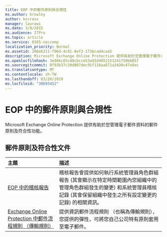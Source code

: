 ```yaml
---
title: EOP 中的郵件原則與合規性
ms.author: krowley
author: kccross
manager: laurawi
ms.date: 3/9/2015
ms.audience: ITPro
ms.topic: article
ms.service: O365-seccomp
localization_priority: Normal
ms.assetid: 206e6311-f96d-4c81-8ef2-171bcad4caa5
description: Microsoft Exchange Online Protection 提供有助於您管理電子郵件資料的郵件原則及符合性功能。
ms.openlocfilehash: 3e966c03c40cbcce53a92d4052151241759bb85f
ms.sourcegitcommit: 0f93b37c39d807dec91f118aa671a3430c47a9ac
ms.translationtype: MT
ms.contentlocale: zh-TW
ms.lasthandoff: 03/20/2019
ms.locfileid: "30693452"
---
```

# <a name="messaging-policy-and-compliance-in-eop"></a>EOP 中的郵件原則與合規性

Microsoft Exchange Online Protection 提供有助於您管理電子郵件資料的郵件原則及符合性功能。
  
## <a name="messaging-policy-and-compliance-documentation"></a>郵件原則及符合性文件

|**主題**|**描述**|
|:-----|:-----|
|[EOP 中的稽核報告](auditing-reports-in-eop.md)|稽核報告會提供如何執行系統管理員角色群組報告 (其會顯示在特定時間範圍內您組織中的管理角色群組發生的變更) 和系統管理員稽核記錄 (其會保留組織中發生之所有設定變更的記錄) 的相關資訊。|
|[Exchange Online Protection 中郵件流程規則 （傳輸規則）](mail-flow-rules-transport-rules-0.md)|提供資訊郵件流程規則 （也稱為傳輸規則），您提供的彈性，可將您自己公司特有原則套用至電子郵件。|
